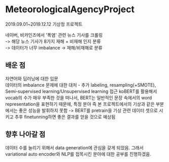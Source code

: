 # MeteorologicalAgencyProject
2019.09.01~2019.12.12 기상청 프로젝트

네이버, 비카인즈에서 '폭염' 관련 뉴스 기사를 크롤링  
-> 해당 뉴스 기사가 8가지 재해 + 비재해 인지 분류  
-> 데이터가 너무 imbalance -> 재해/비재해로 분류  

## 배운 점  
자연어와 딥러닝에 대한 입문  
데이터의 imbalance 문제에 대한 대처 - 추가 labeling, resampling(+SMOTE), Semi-supervised learning/Unsupervised learning 접근
koBERT를 활용해서 vocab의 수가 매우 부족한 것을 떠나서, BERT는 일반적인 문장 속에서의 word representation을 표현하기 때문에, 특정 분야 즉 본 프로젝트에서의 기상과 같은 부분에서는 좋은 성능을 발휘하지 못함 -> BERT를 pretrain을 기상 관련 데이터 셋으로 시키고 추후 finetunning하면 좋은 결과를 얻을 것으로 예상됨

## 향후 나아갈 점
데이터 수를 늘리기 위해서 data generation에 관심을 갖게 되었음. 그래서 variational auto encoder와 NLP를 접목시킨 분야에 대한 공부를 진행하겠음.
